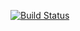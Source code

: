 
[![Build Status](https://hub.docker.com/r/robidock/robidock/)](https://hub.docker.com/r/robidock/robidock/)
